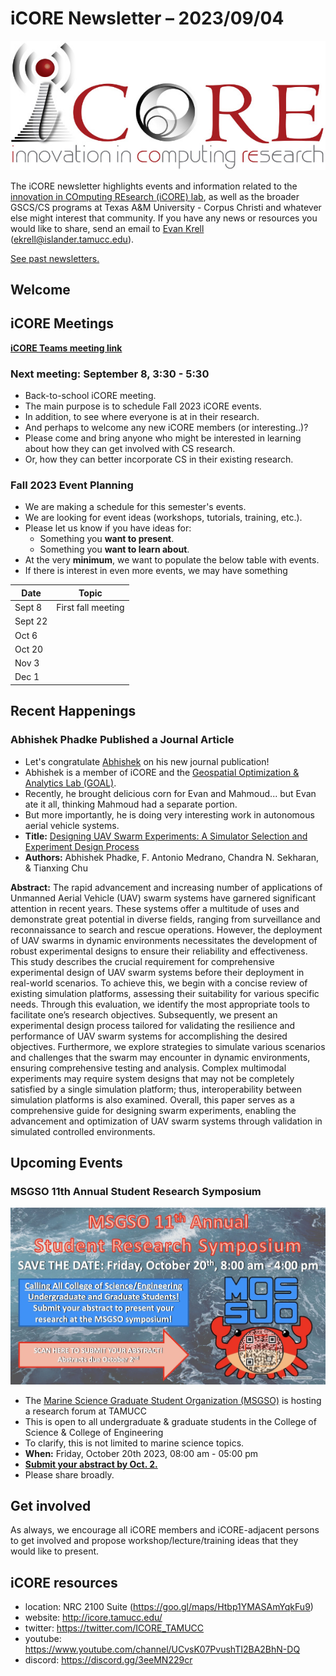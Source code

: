 # iCORE Newsletter – 2023/09/04

![logo](../img/logo_plain_sm.jpg)

The iCORE newsletter highlights events and information related to the [innovation in COmputing REsearch (iCORE) lab](https://icore.tamucc.edu/),
as well as the broader GSCS/CS programs at Texas A&M University - Corpus Christi and whatever else might interest that community.
If you have any news or resources you would like to share, send an email to [Evan Krell](https://scholar.google.com/citations?user=jLuwYGAAAAAJ&hl=en) (ekrell@islander.tamucc.edu).

[See past newsletters.](https://github.com/ekrell/icore_website/tree/main/news)

## Welcome





## iCORE Meetings

**[iCORE Teams meeting link](https://teams.microsoft.com/l/meetup-join/19%3Ameeting_MDdlZDBiMTgtYzVjNS00YjhhLWE5OTctY2Y5YzMyYTljNzU5%40thread.v2/0?context=%7B%22Tid%22%3A%2234cbfaf1-67a6-4781-a9ca-514eb2550b66%22%2C%22Oid%22%3A%22994c008b-0707-4f3c-8ac0-73b65e733430%22%2C%22MessageId%22%3A%220%22%7D)**

### Next meeting: September 8, 3:30 - 5:30

- Back-to-school iCORE meeting.
- The main purpose is to schedule Fall 2023 iCORE events.
- In addition, to see where everyone is at in their research.
- And perhaps to welcome any new iCORE members (or interesting..)?
- Please come and bring anyone who might be interested in learning about how they can get involved with CS research.
- Or, how they can better incorporate CS in their existing research.

### Fall 2023 Event Planning

- We are making a schedule for this semester's events.
- We are looking for event ideas (workshops, tutorials, training, etc.).
- Please let us know if you have ideas for:
  - Something you **want to present**.
  - Something you **want to learn about**.
- At the very **minimum**, we want to populate the below table with events.
- If there is interest in even more events, we may have something 

| **Date** | **Topic**          |
|----------|--------------------|
| Sept 8   | First fall meeting |
| Sept 22  |                    |
| Oct 6    |                    |
| Oct 20   |                    |
| Nov 3    |                    |
| Dec 1    |                    |

## Recent Happenings

### Abhishek Phadke Published a Journal Article

- Let's congratulate [Abhishek](https://sites.google.com/view/abhishek-phadke) on his new journal publication!
- Abhishek is a member of iCORE and the [Geospatial Optimization & Analytics Lab (GOAL)](https://sites.google.com/view/abhishek-phadke).
- Recently, he brought delicious corn for Evan and Mahmoud... but Evan ate it all, thinking Mahmoud had a separate portion.
- But more importantly, he is doing very interesting work in autonomous aerial vehicle systems.
- **Title:** [Designing UAV Swarm Experiments: A Simulator Selection and Experiment Design Process](https://www.mdpi.com/1424-8220/23/17/7359)
- **Authors:** Abhishek Phadke, F. Antonio Medrano, Chandra N. Sekharan, & Tianxing Chu

**Abstract:** The rapid advancement and increasing number of applications of Unmanned Aerial Vehicle (UAV) swarm systems have garnered significant attention in recent years. These systems offer a multitude of uses and demonstrate great potential in diverse fields, ranging from surveillance and reconnaissance to search and rescue operations. However, the deployment of UAV swarms in dynamic environments necessitates the development of robust experimental designs to ensure their reliability and effectiveness. This study describes the crucial requirement for comprehensive experimental design of UAV swarm systems before their deployment in real-world scenarios. To achieve this, we begin with a concise review of existing simulation platforms, assessing their suitability for various specific needs. Through this evaluation, we identify the most appropriate tools to facilitate one’s research objectives. Subsequently, we present an experimental design process tailored for validating the resilience and performance of UAV swarm systems for accomplishing the desired objectives. Furthermore, we explore strategies to simulate various scenarios and challenges that the swarm may encounter in dynamic environments, ensuring comprehensive testing and analysis. Complex multimodal experiments may require system designs that may not be completely satisfied by a single simulation platform; thus, interoperability between simulation platforms is also examined. Overall, this paper serves as a comprehensive guide for designing swarm experiments, enabling the advancement and optimization of UAV swarm systems through validation in simulated controlled environments.

## Upcoming Events

### MSGSO 11th Annual Student Research Symposium

![MSGSO Flyer](../img/msgso.jpg)

- The [Marine Science Graduate Student Organization (MSGSO)](https://msgsoresearchforum.wixsite.com/msgsosymposium) is hosting a research forum at TAMUCC
- This is open to all undergraduate & graduate students in the College of Science & College of Engineering
- To clarify, this is not limited to marine science topics. 
- **When:** Friday, October 20th 2023,  08:00 am - 05:00 pm
- [**Submit your abstract by Oct. 2.**](https://msgsoresearchforum.wixsite.com/msgsosymposium)
- Please share broadly.

## Get involved

As always, we encourage all iCORE members and iCORE-adjacent persons to get involved and propose workshop/lecture/training ideas that they would like to present.

## iCORE resources

- location: NRC 2100 Suite (https://goo.gl/maps/Htbp1YMASAmYqkFu9)
- website: http://icore.tamucc.edu/
- twitter: https://twitter.com/ICORE_TAMUCC
- youtube: https://www.youtube.com/channel/UCvsK07PvushTI2BA2BhN-DQ
- discord: https://discord.gg/3eeMN229cr

